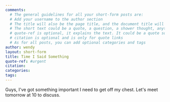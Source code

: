 ```yaml
---
comments:
  # The general guidelines for all your short-form posts are:
  # Add your username to the author section
  # The title will also be the page title, and the document title will appear in the url address
  # The short text could be a quote, a question, a shower thought, anything really
  # quote-ref is optional, it explains the text. It could be a quote source, a location, a hashtag...
  # citation is optional and is only for quote links
  # As for all posts, you can add optional categories and tags
author: wendy
layout: short-form
title: Time I Said Something
quote-ref: #urgent
citation:
categories:
tags:
---
```

<!-- Add your markdown here. See http://markdowntutorial.com/ for a getting-started guide -->
Guys, I've got something important I need to get off my chest. Let's meet tomorrow at 10 to discuss.